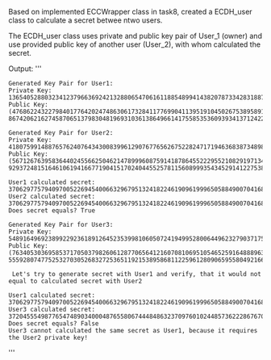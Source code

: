Based on implemented ECCWrapper class in task8, created a ECDH_user class to calculate a secret betwee ntwo users.

The ECDH_user class uses private and public key pair of User_1 (owner) and use provided public key of another user (User_2),
with whom calculated the secret.

Output:
'''

    Generated Key Pair for User1:
    Private Key: 13654052880323412379663692421328806547061611885489941438207873342831887495670
    Public Key:
    (47686224322798401776420247486306173284117769904113951910450267538958916406612, 86742062162745870651379830481969310361386496614175585353609393413712422304455)
    
    Generated Key Pair for User2:
    Private Key: 41807599148876576240764343008399612907677656267522824717194636838734898571636
    Public Key:
    (56712676395836440245566250462147899960875914187864552229552108291971346687980, 9293724815164610619416677190415170240445525781156089993543452914122753871078)
    
    User1 calculated secret: 37062977579409700522694540066329679513241822461909619996505884900704168751242
    User2 calculated secret: 37062977579409700522694540066329679513241822461909619996505884900704168751242
    Does secret equals? True
    
    Generated Key Pair for User3:
    Private Key: 54891649692389922923618912645235399810605072419499528006449623279037175250942
    Public Key:
    (76340530369585371705037982606128770656412160708106951054652591648889638349212, 55592807477525327030526832725365119215389586811225961280906595580492166645061)
    
     Let's try to generate secret with User1 and verify, that it would not equal to calculated secret with User2
    
    User1 calculated secret: 37062977579409700522694540066329679513241822461909619996505884900704168751242
    User3 calculated secret: 37204555498776547489034000487655806744484863237097601024485736222867670674300
    Does secret equals? False
    User3 cannot calculated the same secret as User1, because it requires the User2 private key!

'''
